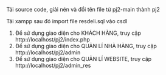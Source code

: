 Tải source code, giải nén và đổi tên file từ pj2-main thành pj2

Tải xampp sau đó import file resdeli.sql vào csdl
1. Để sử dụng giao diện cho KHÁCH HÀNG, truy cập http://localhost/pj2/index.php
2. Để sử dụng giao diện cho QUẢN LÍ NHÀ HÀNG, truy cập http://localhost/pj2/admin
3. Để sử dụng giao diện cho QUẢN LÍ WEBSITE, truy cập http://localhost/pj2/admin_res
